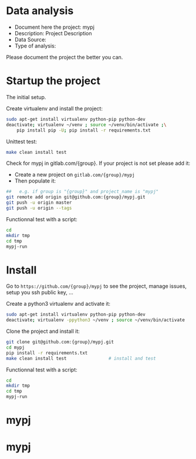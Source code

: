 # Data analysis
- Document here the project: mypj
- Description: Project Description
- Data Source:
- Type of analysis:

Please document the project the better you can.

# Startup the project

The initial setup.

Create virtualenv and install the project:
```bash
sudo apt-get install virtualenv python-pip python-dev
deactivate; virtualenv ~/venv ; source ~/venv/bin/activate ;\
    pip install pip -U; pip install -r requirements.txt
```

Unittest test:
```bash
make clean install test
```

Check for mypj in gitlab.com/{group}.
If your project is not set please add it:

- Create a new project on `gitlab.com/{group}/mypj`
- Then populate it:

```bash
##   e.g. if group is "{group}" and project_name is "mypj"
git remote add origin git@github.com:{group}/mypj.git
git push -u origin master
git push -u origin --tags
```

Functionnal test with a script:

```bash
cd
mkdir tmp
cd tmp
mypj-run
```

# Install

Go to `https://github.com/{group}/mypj` to see the project, manage issues,
setup you ssh public key, ...

Create a python3 virtualenv and activate it:

```bash
sudo apt-get install virtualenv python-pip python-dev
deactivate; virtualenv -ppython3 ~/venv ; source ~/venv/bin/activate
```

Clone the project and install it:

```bash
git clone git@github.com:{group}/mypj.git
cd mypj
pip install -r requirements.txt
make clean install test                # install and test
```
Functionnal test with a script:

```bash
cd
mkdir tmp
cd tmp
mypj-run
```
# mypj
# mypj
